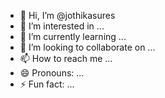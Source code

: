 - 👋 Hi, I’m @jothikasures
- 👀 I’m interested in ...
- 🌱 I’m currently learning ...
- 💞️ I’m looking to collaborate on ...
- 📫 How to reach me ...
- 😄 Pronouns: ...
- ⚡ Fun fact: ...

<!---
jothikasures/jothikasures is a ✨ special ✨ repository because its `README.md` (this file) appears on your GitHub profile.
You can click the Preview link to take a look at your changes.
--->
